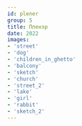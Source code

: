 ```yaml
---
id: plener
group: 5
title: Пленэр
date: 2022
images:
- 'street'
- 'dog'
- 'children_in_ghetto'
- 'balcony'
- 'sketch'
- 'church'
- 'street_2'
- 'lake'
- 'girl'
- 'rabbit'
- 'sketch_2'
---
```

